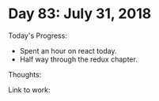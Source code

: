 # Day 83: July 31, 2018

Today's Progress: 
- Spent an hour on react today.
- Half way through the redux chapter.

Thoughts:

Link to work: 


